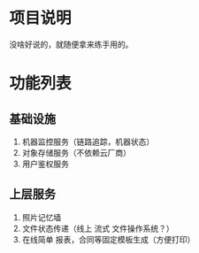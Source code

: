 # 项目说明

没啥好说的，就随便拿来练手用的。

# 功能列表

## 基础设施

1. 机器监控服务（链路追踪，机器状态）
2. 对象存储服务（不依赖云厂商）
3. 用户鉴权服务

## 上层服务

1. 照片记忆墙
2. 文件状态传递（线上 流式 文件操作系统？）
3. 在线简单 报表，合同等固定模板生成（方便打印）